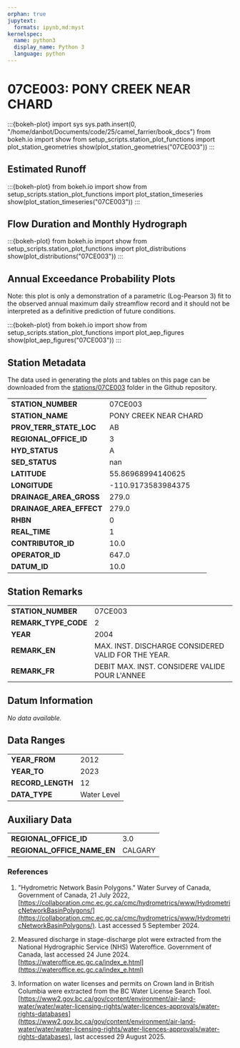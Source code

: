 ```yaml
---
orphan: true
jupytext:
  formats: ipynb,md:myst
kernelspec:
  name: python3
  display_name: Python 3
  language: python
---
```


# 07CE003: PONY CREEK NEAR CHARD

:::{bokeh-plot}
import sys
sys.path.insert(0, "/home/danbot/Documents/code/25/camel_farrier/book_docs")
from bokeh.io import show
from setup_scripts.station_plot_functions import plot_station_geometries
show(plot_station_geometries("07CE003"))
:::

## Estimated Runoff

:::{bokeh-plot}
from bokeh.io import show
from setup_scripts.station_plot_functions import plot_station_timeseries
show(plot_station_timeseries("07CE003"))
:::

## Flow Duration and Monthly Hydrograph

:::{bokeh-plot}
from bokeh.io import show
from setup_scripts.station_plot_functions import plot_distributions
show(plot_distributions("07CE003"))
:::

## Annual Exceedance Probability Plots

Note: this plot is only a demonstration of a parametric (Log-Pearson 3) fit to the
observed annual maximum daily streamflow record and it should not be interpreted as a
definitive prediction of future conditions.

:::{bokeh-plot}
from bokeh.io import show
from setup_scripts.station_plot_functions import plot_aep_figures
show(plot_aep_figures("07CE003"))
:::

## Station Metadata

The data used in generating the plots and tables on this page can be downloaded from the [stations/07CE003](https://github.com/dankovacek/camel_farrier/tree/main/book_docs/stations/07CE003) folder in the Github repository.

<table class="dataframe table">
<tr><td><strong>STATION_NUMBER</strong></td><td>07CE003</td></tr>
<tr><td><strong>STATION_NAME</strong></td><td>PONY CREEK NEAR CHARD</td></tr>
<tr><td><strong>PROV_TERR_STATE_LOC</strong></td><td>AB</td></tr>
<tr><td><strong>REGIONAL_OFFICE_ID</strong></td><td>3</td></tr>
<tr><td><strong>HYD_STATUS</strong></td><td>A</td></tr>
<tr><td><strong>SED_STATUS</strong></td><td>nan</td></tr>
<tr><td><strong>LATITUDE</strong></td><td>55.86968994140625</td></tr>
<tr><td><strong>LONGITUDE</strong></td><td>-110.9173583984375</td></tr>
<tr><td><strong>DRAINAGE_AREA_GROSS</strong></td><td>279.0</td></tr>
<tr><td><strong>DRAINAGE_AREA_EFFECT</strong></td><td>279.0</td></tr>
<tr><td><strong>RHBN</strong></td><td>0</td></tr>
<tr><td><strong>REAL_TIME</strong></td><td>1</td></tr>
<tr><td><strong>CONTRIBUTOR_ID</strong></td><td>10.0</td></tr>
<tr><td><strong>OPERATOR_ID</strong></td><td>647.0</td></tr>
<tr><td><strong>DATUM_ID</strong></td><td>10.0</td></tr>
</table>

## Station Remarks

<table class="dataframe table">
<tr><td><strong>STATION_NUMBER</strong></td><td>07CE003</td></tr>
<tr><td><strong>REMARK_TYPE_CODE</strong></td><td>2</td></tr>
<tr><td><strong>YEAR</strong></td><td>2004</td></tr>
<tr><td><strong>REMARK_EN</strong></td><td>MAX. INST. DISCHARGE CONSIDERED VALID FOR THE YEAR. </td></tr>
<tr><td><strong>REMARK_FR</strong></td><td>DEBIT MAX. INST. CONSIDERE VALIDE POUR L'ANNEE</td></tr>
</table>

## Datum Information

<p><em>No data available.</em></p>

## Data Ranges

<table class="dataframe table">
<tr><td><strong>YEAR_FROM</strong></td><td>2012</td></tr>
<tr><td><strong>YEAR_TO</strong></td><td>2023</td></tr>
<tr><td><strong>RECORD_LENGTH</strong></td><td>12</td></tr>
<tr><td><strong>DATA_TYPE</strong></td><td>Water Level</td></tr>
</table>

## Auxiliary Data

<table class="dataframe table">
<tr><td><strong>REGIONAL_OFFICE_ID</strong></td><td>3.0</td></tr>
<tr><td><strong>REGIONAL_OFFICE_NAME_EN</strong></td><td>CALGARY</td></tr>
</table>

### References

1. "Hydrometric Network Basin Polygons." Water Survey of Canada, Government of Canada, 21 July 2022, [https://collaboration.cmc.ec.gc.ca/cmc/hydrometrics/www/HydrometricNetworkBasinPolygons/](https://collaboration.cmc.ec.gc.ca/cmc/hydrometrics/www/HydrometricNetworkBasinPolygons/).
Last accessed 5 September 2024.

2. Measured discharge in stage-discharge plot were extracted from the National Hydrographic Service (NHS) Wateroffice. Government of Canada, last accessed 24 June 2024. [https://wateroffice.ec.gc.ca/index_e.html](https://wateroffice.ec.gc.ca/index_e.html)

3. Information on water licenses and permits on Crown land in British Columbia were extracted from the BC Water License Search Tool. [https://www2.gov.bc.ca/gov/content/environment/air-land-water/water/water-licensing-rights/water-licences-approvals/water-rights-databases](https://www2.gov.bc.ca/gov/content/environment/air-land-water/water/water-licensing-rights/water-licences-approvals/water-rights-databases), last accessed 29 August 2025.
